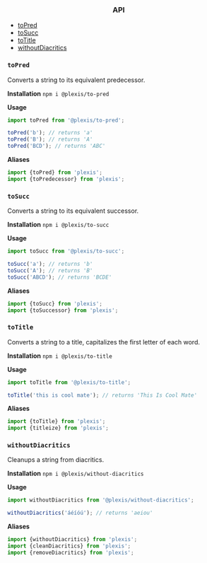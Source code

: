 <div align="center">

### API

</div>

- [toPred](#toPred)
- [toSucc](#toSucc)
- [toTitle](#toTitle)
- [withoutDiacritics](#withoutDiacritics)

### `toPred`

Converts a string to its equivalent predecessor.

**Installation**
`npm i @plexis/to-pred`

**Usage**

```javascript
import toPred from '@plexis/to-pred';

toPred('b'); // returns 'a'
toPred('B'); // returns 'A'
toPred('BCD'); // returns 'ABC'
```

**Aliases**

```javascript
import {toPred} from 'plexis';
import {toPredecessor} from 'plexis';
```

### `toSucc`

Converts a string to its equivalent successor.

**Installation**
`npm i @plexis/to-succ`

**Usage**

```javascript
import toSucc from '@plexis/to-succ';

toSucc('a'); // returns 'b'
toSucc('A'); // returns 'B'
toSucc('ABCD'); // returns 'BCDE'
```

**Aliases**

```javascript
import {toSucc} from 'plexis';
import {toSuccessor} from 'plexis';
```

### `toTitle`

Converts a string to a title, capitalizes the first letter of each word.

**Installation**
`npm i @plexis/to-title`

**Usage**

```javascript
import toTitle from '@plexis/to-title';

toTitle('this is cool mate'); // returns 'This Is Cool Mate'
```

**Aliases**

```javascript
import {toTitle} from 'plexis';
import {titleize} from 'plexis';
```

### `withoutDiacritics`

Cleanups a string from diacritics.

**Installation**
`npm i @plexis/without-diacritics`

**Usage**

```javascript
import withoutDiacritics from '@plexis/without-diacritics';

withoutDiacritics('áéíóú'); // returns 'aeiou'
```

**Aliases**

```javascript
import {withoutDiacritics} from 'plexis';
import {cleanDiacritics} from 'plexis';
import {removeDiacritics} from 'plexis';
```
